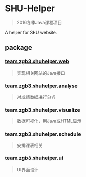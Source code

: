 # SHU-Helper
> 2016冬季Java课程项目

A helper for SHU website.

## package
### [team.zgb3.shuhelper.web](https://github.com/Lodour/SHU-Helper/tree/master/src/team/zgb3/shuhelper/web)
> 实现相关网站的Java接口

### team.zgb3.shuhelper.analyse
> 对成绩数据进行分析

### team.zgb3.shuhelper.visualize
> 数据可视化，用Java或HTML显示

### team.zgb3.shuhelper.schedule
> 安排课表相关

### team.zgb3.shuhelper.ui
> UI界面设计
